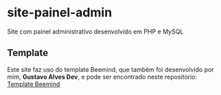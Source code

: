 # site-painel-admin
Site com painel administrativo desenvolvido em PHP e MySQL

## Template
Este site faz uso do template Beemind, que também foi desenvolvido por mim, <b>Gustavo Alves Dev</b>, e pode ser encontrado neste repositório: <a href="https://github.com/gustavoalvesdev/template-beemind" target="_blank">Template Beemind</a>
